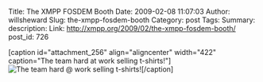 Title: The XMPP FOSDEM Booth
Date: 2009-02-08 11:07:03
Author: willsheward
Slug: the-xmpp-fosdem-booth
Category: post
Tags: 
Summary: description:
Link: http://xmpp.org/2009/02/the-xmpp-fosdem-booth/
post_id: 726


[caption id="attachment_256" align="aligncenter" width="422" caption="The team hard at work selling t-shirts!"]![The team hard @ work selling t-shirts!](http://stage.xmpp.org/wp-content/uploads/2009/02/6.jpg)[/caption]
